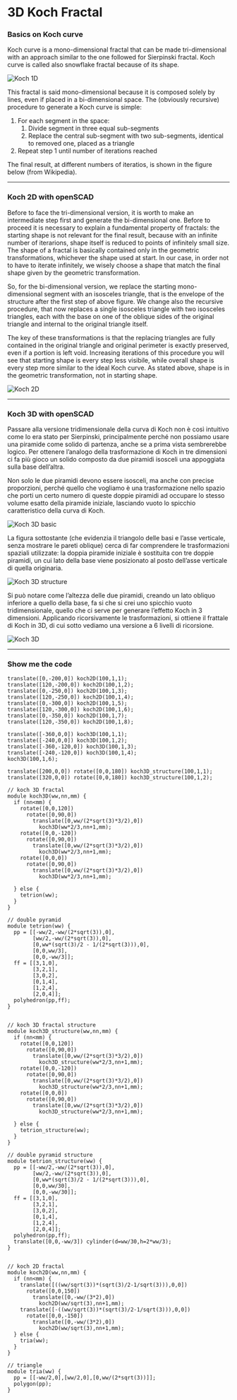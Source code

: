 # 3D Koch Fractal

### Basics on Koch curve

Koch curve is a mono-dimensional fractal that can be made tri-dimensional with an approach similar to the one followed for Sierpinski fractal. Koch curve is called also snowflake fractal because of its shape.

![Koch 1D](img/koch_1D.png)

This fractal is said mono-dimensional because it is composed solely by lines, even if placed in a bi-dimensional space. The (obviously recursive) procedure to generate a Koch curve is simple:

1. For each segment in the space:
   1. Divide segment in three equal sub-segments
   2. Replace the central sub-segment with two sub-segments, identical to removed one, placed as a triangle
2. Repeat step 1 until number of iterations reached

The final result, at different numbers of iteratios, is shown in the figure below (from Wikipedia).

---

### Koch 2D with openSCAD

Before to face the tri-dimensional version, it is worth to make an intermediate step first and generate the bi-dimensional one. Before to proceed it is necessary to explain a fundamental property of fractals: the starting shape is not relevant for the final result, because with an infinite number of iterarions, shape itself is reduced to points of infinitely small size. The shape of a fractal is basically contained only in the geometric transformations, whichever the shape used at start. In our case, in order not to have to iterate infinitely, we wisely choose a shape that match the final shape given by the geometric transformation.

So, for the bi-dimensional version, we replace the starting mono-dimensional segment with an isosceles triangle, that is the envelope of the structure after the first step of above figure. We change also the recursive procedure, that now replaces a single isosceles triangle with two isosceles triangles, each with the base on one of the oblique sides of the original triangle and internal to the original triangle itself.

The key of these transformations is that the replacing triangles are fully contained in the original triangle and original perimeter is exactly preserved, even if a portion is left void. Increasing iterations of this procedure you will see that starting shape is every step less visibile, while overall shape is every step more similar to the ideal Koch curve. As stated above, shape is in the geometric transformation, not in starting shape.

![Koch 2D](img/koch_2D.png)

---

### Koch 3D with openSCAD

Passare alla versione tridimensionale della curva di Koch non è così intuitivo come lo era stato per Sierpinski, principalmente perché non possiamo usare una piramide come solido di partenza, anche se a prima vista sembrerebbe logico. Per ottenere l’analogo della trasformazione di Koch in tre dimensioni ci fa più gioco un solido composto da due piramidi isosceli una appoggiata sulla base dell’altra.

Non solo le due piramidi devono essere isosceli, ma anche con precise proporzioni, perché quello che vogliamo è una trasformazione nello spazio che porti un certo numero di queste doppie piramidi ad occupare lo stesso volume esatto della piramide iniziale, lasciando vuoto lo spicchio caratteristico della curva di Koch.

![Koch 3D basic](img/koch_3D_basic.png)

La figura sottostante (che evidenzia il triangolo delle basi e l’asse verticale, senza mostrare le pareti oblique) cerca di far comprendere le trasformazioni spaziali utilizzate: la doppia piramide iniziale è sostituita con tre doppie piramidi, un cui lato della base viene posizionato al posto dell’asse verticale di quella originaria.

![Koch 3D structure](img/koch_3D_structure.png)

Si può notare come l’altezza delle due piramidi, creando un lato obliquo inferiore a quello della base, fa si che si crei uno spicchio vuoto tridimensionale, quello che ci serve per generare l’effetto Koch in 3 dimensioni. Applicando ricorsivamente le trasformazioni, si ottiene il frattale di Koch in 3D, di cui sotto vediamo una versione a 6 livelli di ricorsione.

![Koch 3D](img/koch_3D.png)

---

### Show me the code

```openscad
translate([0,-200,0]) koch2D(100,1,1);
translate([120,-200,0]) koch2D(100,1,2);
translate([0,-250,0]) koch2D(100,1,3);
translate([120,-250,0]) koch2D(100,1,4);
translate([0,-300,0]) koch2D(100,1,5);
translate([120,-300,0]) koch2D(100,1,6);
translate([0,-350,0]) koch2D(100,1,7);
translate([120,-350,0]) koch2D(100,1,8);

translate([-360,0,0]) koch3D(100,1,1);
translate([-240,0,0]) koch3D(100,1,2);
translate([-360,-120,0]) koch3D(100,1,3);
translate([-240,-120,0]) koch3D(100,1,4);
koch3D(100,1,6);

translate([200,0,0]) rotate([0,0,180]) koch3D_structure(100,1,1);
translate([320,0,0]) rotate([0,0,180]) koch3D_structure(100,1,2);

// koch 3D fractal
module koch3D(ww,nn,mm) {
  if (nn<mm) {
    rotate([0,0,120])
      rotate([0,90,0])
        translate([0,ww/(2*sqrt(3)*3/2),0])
          koch3D(ww*2/3,nn+1,mm);
    rotate([0,0,-120])
      rotate([0,90,0])
        translate([0,ww/(2*sqrt(3)*3/2),0])
          koch3D(ww*2/3,nn+1,mm);
    rotate([0,0,0])
      rotate([0,90,0])
        translate([0,ww/(2*sqrt(3)*3/2),0])
          koch3D(ww*2/3,nn+1,mm);
    
  } else {
    tetrion(ww);
  }
}

// double pyramid
module tetrion(ww) {
  pp = [[-ww/2,-ww/(2*sqrt(3)),0],
        [ww/2,-ww/(2*sqrt(3)),0],
        [0,ww*(sqrt(3)/2 - 1/(2*sqrt(3))),0],
        [0,0,ww/3],
        [0,0,-ww/3]];
  ff = [[3,1,0],
        [3,2,1],
        [3,0,2],
        [0,1,4],
        [1,2,4],
        [2,0,4]];
  polyhedron(pp,ff);
}


// koch 3D fractal structure
module koch3D_structure(ww,nn,mm) {
  if (nn<mm) {
    rotate([0,0,120])
      rotate([0,90,0])
        translate([0,ww/(2*sqrt(3)*3/2),0])
          koch3D_structure(ww*2/3,nn+1,mm);
    rotate([0,0,-120])
      rotate([0,90,0])
        translate([0,ww/(2*sqrt(3)*3/2),0])
          koch3D_structure(ww*2/3,nn+1,mm);
    rotate([0,0,0])
      rotate([0,90,0])
        translate([0,ww/(2*sqrt(3)*3/2),0])
          koch3D_structure(ww*2/3,nn+1,mm);
    
  } else {
    tetrion_structure(ww);
  }
}

// double pyramid structure
module tetrion_structure(ww) {
  pp = [[-ww/2,-ww/(2*sqrt(3)),0],
        [ww/2,-ww/(2*sqrt(3)),0],
        [0,ww*(sqrt(3)/2 - 1/(2*sqrt(3))),0],
        [0,0,ww/30],
        [0,0,-ww/30]];
  ff = [[3,1,0],
        [3,2,1],
        [3,0,2],
        [0,1,4],
        [1,2,4],
        [2,0,4]];
  polyhedron(pp,ff);
  translate([0,0,-ww/3]) cylinder(d=ww/30,h=2*ww/3);
}


// koch 2D fractal
module koch2D(ww,nn,mm) {
  if (nn<mm) {
    translate([((ww/sqrt(3))*(sqrt(3)/2-1/sqrt(3))),0,0])
      rotate([0,0,150])
        translate([0,-ww/(3*2),0])
          koch2D(ww/sqrt(3),nn+1,mm);
    translate([-((ww/sqrt(3))*(sqrt(3)/2-1/sqrt(3))),0,0])
      rotate([0,0,-150])
        translate([0,-ww/(3*2),0])
          koch2D(ww/sqrt(3),nn+1,mm);
  } else {
    tria(ww);
  }
}

// triangle
module tria(ww) {
  pp = [[-ww/2,0],[ww/2,0],[0,ww/(2*sqrt(3))]];
  polygon(pp);
}
```
